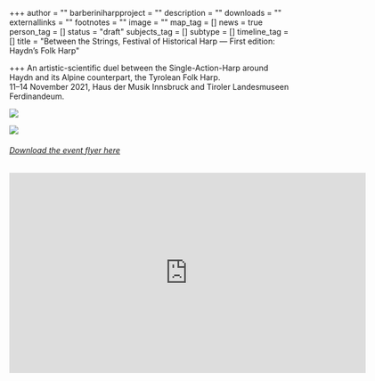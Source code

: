 +++
author = ""
barberiniharpproject = ""
description = ""
downloads = ""
externallinks = ""
footnotes = ""
image = ""
map_tag = []
news = true
person_tag = []
status = "draft"
subjects_tag = []
subtype = []
timeline_tag = []
title = "Between the Strings, Festival of Historical Harp — First edition: Haydn’s Folk Harp"

+++
An artistic-scientific duel between the Single-Action-Harp around Haydn and its Alpine counterpart, the Tyrolean Folk Harp.  
11–14 November 2021, Haus der Musik Innsbruck and Tiroler Landesmuseen Ferdinandeum.

![](/images/hay-flyer-digital-1.jpg)

![](/images/hay-flyer-digital-2.jpg)

###### [Download the event flyer here](https://www.dropbox.com/s/hnm4g2rdfshp4p3/HAY-flyer-digital.pdf?dl=0)

<div class="embed-responsive embed-responsive-16by9">
<iframe src="https://player.vimeo.com/video/593710805?h=3bf783c509" width="640" height="360" frameborder="0" allow="autoplay; fullscreen; picture-in-picture" allowfullscreen></iframe>
</div>